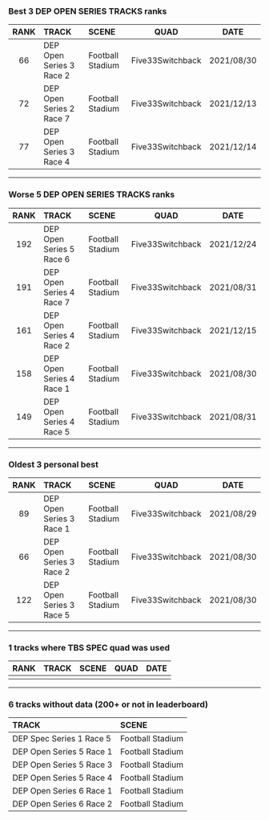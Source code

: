 ### Best 3 DEP OPEN SERIES TRACKS ranks
|RANK|TRACK|SCENE|QUAD|DATE|
|:---:|:---|:---|:---:|:---:|
|66|DEP Open Series 3 Race 2|Football Stadium|Five33Switchback|2021/08/30|
|72|DEP Open Series 2 Race 7|Football Stadium|Five33Switchback|2021/12/13|
|77|DEP Open Series 3 Race 4|Football Stadium|Five33Switchback|2021/12/14|
---
### Worse 5 DEP OPEN SERIES TRACKS ranks
|RANK|TRACK|SCENE|QUAD|DATE|
|:---:|:---|:---|:---:|:---:|
|192|DEP Open Series 5 Race 6|Football Stadium|Five33Switchback|2021/12/24|
|191|DEP Open Series 4 Race 7|Football Stadium|Five33Switchback|2021/08/31|
|161|DEP Open Series 4 Race 2|Football Stadium|Five33Switchback|2021/12/15|
|158|DEP Open Series 4 Race 1|Football Stadium|Five33Switchback|2021/08/30|
|149|DEP Open Series 4 Race 5|Football Stadium|Five33Switchback|2021/08/31|
---
### Oldest 3 personal best
|RANK|TRACK|SCENE|QUAD|DATE|
|:---:|:---|:---|:---:|:---:|
|89|DEP Open Series 3 Race 1|Football Stadium|Five33Switchback|2021/08/29|
|66|DEP Open Series 3 Race 2|Football Stadium|Five33Switchback|2021/08/30|
|122|DEP Open Series 3 Race 5|Football Stadium|Five33Switchback|2021/08/30|
---
### 1 tracks where TBS SPEC quad was used
|RANK|TRACK|SCENE|QUAD|DATE|
|:---:|:---|:---|:---:|:---:|
||||||
---
### 6 tracks without data (200+ or not in leaderboard)
|TRACK|SCENE|
|:---|:---|
|DEP Spec Series 1 Race 5|Football Stadium|
|DEP Open Series 5 Race 1|Football Stadium|
|DEP Open Series 5 Race 3|Football Stadium|
|DEP Open Series 5 Race 4|Football Stadium|
|DEP Open Series 6 Race 1|Football Stadium|
|DEP Open Series 6 Race 2|Football Stadium|
